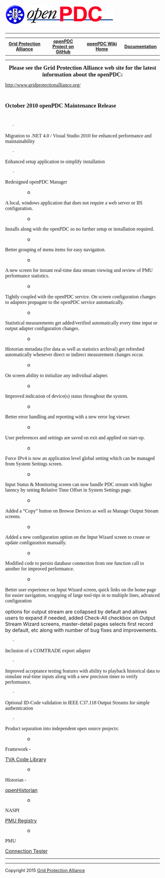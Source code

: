 

<html lang="en" xmlns="http://www.w3.org/1999/xhtml">

<head>

<meta charset="utf-8" />

<title>October 2010 version 1.3.11 Maintenance Release Features</title>



<!--HtmlToGmd.Head-->



<!--/HtmlToGmd.Head-->

</head>

<body>

<h1><a href="https://github.com/GridProtectionAlliance/openPDC/tree/master/Source/Documentation/wiki/openPDC_Home.md"><img src="https://github.com/GridProtectionAlliance/openPDC/blob/master/Source/Documentation/wiki/openPDC_Logo.png" alt="The Open Source Phasor Data Concentrator" /></a></h1>

<hr />

<!--HtmlToGmd.Body-->

<div id="NavigationMenu">

<table style="width: 100%; border-collapse: collapse; border: 0px solid gray;">

<tr>

<td style="width: 25%; text-align:center;"><b><a href="http://www.gridprotectionalliance.org">Grid Protection Alliance</a></b></td>

<td style="width: 25%; text-align:center;"><b><a href="https://github.com/GridProtectionAlliance/openPDC">openPDC Project on GitHub</a></b></td>

<td style="width: 25%; text-align:center;"><b><a href="https://github.com/GridProtectionAlliance/openPDC/tree/master/Documentation/wiki/openPDC_Home.md">openPDC Wiki Home</a></b></td>

<td style="width: 25%; text-align:center;"><b><a href="https://github.com/GridProtectionAlliance/openPDC/tree/master/Documentation/wiki/openPDC_Documentation_Home.md">Documentation</a></b></td>

</tr>

</table>

</div>

<hr />

<!--/HtmlToGmd.Body-->



<div class="WikiContent">

<div class="wikidoc">

<p align="center" style="text-align:center; margin:0in 0in 0pt"><b style=""><span style="font-family:'Calibri','sans-serif'; font-size:14pt"></span></b></p>

<p align="center" style="text-align:center; margin:0in 0in 0pt"><b style=""><span style="font-family:'Calibri','sans-serif'; font-size:14pt">Please see the Grid Protection Alliance web site for the latest information about the openPDC:

<p>

<p>

</span></b>

<p>

<p align="center" style="text-align:center; line-height:13pt; margin:6pt 0in 0pt 0.25in">

<span style="font-family:'Calibri','sans-serif'"><font size="3"><a href="http://www.gridprotectionalliance.org/">http://www.gridprotectionalliance.org/</a>

<p>

<p>

</font></span>

<p>

<p style="margin:0in 0in 0pt"><b style=""><span style="font-family:'Calibri','sans-serif'; font-size:14pt"><p>

<p>&#160;</p>

</span></b>

<p>

<p style="margin:0in 0in 0pt"><b style=""><span style="font-family:'Calibri','sans-serif'; font-size:14pt">October 2010 openPDC Maintenance Release

<p>

<p>

</span></b>

<p>

<p style="margin:0in 0in 0pt"><b style=""><span style="font-family:'Calibri','sans-serif'; font-size:14pt"><p>

<p>&#160;</p>

</span></b>

<p>

<p style="line-height:13pt; text-indent:-0.25in; margin:6pt 0in 0pt 0.5in"><span style="font-family:symbol"><span style=""><font size="3">·</font><span style="font:7pt &quot;Times New Roman&quot;">&#160;&#160;&#160;&#160;&#160;&#160;&#160;&#160;

</span></span></span><span style="font-family:'Calibri','sans-serif'"><font size="3">Migration to .NET 4.0 / Visual Studio 2010 for enhanced performance and maintainability

<p>

<p>

</font></span>

<p>

<p style="line-height:13pt; text-indent:-0.25in; margin:6pt 0in 0pt 0.5in"><span style="font-family:symbol"><span style=""><font size="3">·</font><span style="font:7pt &quot;Times New Roman&quot;">&#160;&#160;&#160;&#160;&#160;&#160;&#160;&#160;

</span></span></span><span style="font-family:'Calibri','sans-serif'"><font size="3">Enhanced setup application to simplify installation

<p>

<p>

</font></span>

<p>

<p style="line-height:13pt; text-indent:-0.25in; margin:6pt 0in 0pt 0.5in"><span style="font-family:symbol"><span style=""><font size="3">·</font><span style="font:7pt &quot;Times New Roman&quot;">&#160;&#160;&#160;&#160;&#160;&#160;&#160;&#160;

</span></span></span><span style="font-family:'Calibri','sans-serif'"><font size="3">Redesigned openPDC Manager

<p>

<p>

</font></span>

<p>

<p style="line-height:13pt; text-indent:-0.25in; margin:6pt 0in 0pt 1in"><span style="font-family:'Courier New'"><span style=""><font size="3">o</font><span style="font:7pt &quot;Times New Roman&quot;">&#160;&#160;

</span></span></span><span style="font-family:'Calibri','sans-serif'"><font size="3">A local, windows application that does not require a web server or IIS configuration.

<p>

<p>

</font></span>

<p>

<p style="line-height:13pt; text-indent:-0.25in; margin:6pt 0in 0pt 1in"><span style="font-family:'Courier New'"><span style=""><font size="3">o</font><span style="font:7pt &quot;Times New Roman&quot;">&#160;&#160;

</span></span></span><span style="font-family:'Calibri','sans-serif'"><font size="3">Installs along with the openPDC so no further setup or installation required.

<p>

<p>

</font></span>

<p>

<p style="line-height:13pt; text-indent:-0.25in; margin:6pt 0in 0pt 1in"><span style="font-family:'Courier New'"><span style=""><font size="3">o</font><span style="font:7pt &quot;Times New Roman&quot;">&#160;&#160;

</span></span></span><span style="font-family:'Calibri','sans-serif'"><font size="3">Better grouping of menu items for easy navigation.

<p>

<p>

</font></span>

<p>

<p style="line-height:13pt; text-indent:-0.25in; margin:6pt 0in 0pt 1in"><span style="font-family:'Courier New'"><span style=""><font size="3">o</font><span style="font:7pt &quot;Times New Roman&quot;">&#160;&#160;

</span></span></span><span style="font-family:'Calibri','sans-serif'"><font size="3">A new screen for instant real-time data stream viewing and review of PMU performance statistics.

<p>

<p>

</font></span>

<p>

<p style="line-height:13pt; text-indent:-0.25in; margin:6pt 0in 0pt 1in"><span style="font-family:'Courier New'"><span style=""><font size="3">o</font><span style="font:7pt &quot;Times New Roman&quot;">&#160;&#160;

</span></span></span><span style="font-family:'Calibri','sans-serif'"><font size="3">Tightly coupled with the openPDC service. On screen configuration changes to adapters propagate to the openPDC service automatically.

<p>

<p>

</font></span>

<p>

<p style="line-height:13pt; text-indent:-0.25in; margin:6pt 0in 0pt 1in"><span style="font-family:'Courier New'"><span style=""><font size="3">o</font><span style="font:7pt &quot;Times New Roman&quot;">&#160;&#160;

</span></span></span><span style="font-family:'Calibri','sans-serif'"><font size="3">Statistical measurements get added/verified automatically every time input or output adapter configuration changes.

<p>

<p>

</font></span>

<p>

<p style="line-height:13pt; text-indent:-0.25in; margin:6pt 0in 0pt 1in"><span style="font-family:'Courier New'"><span style=""><font size="3">o</font><span style="font:7pt &quot;Times New Roman&quot;">&#160;&#160;

</span></span></span><span style="font-family:'Calibri','sans-serif'"><font size="3">Historian metadata (for data as well as statistics archival) get refreshed automatically whenever direct or indirect measurement changes occur.

<p>

<p>

</font></span>

<p>

<p style="line-height:13pt; text-indent:-0.25in; margin:6pt 0in 0pt 1in"><span style="font-family:'Courier New'"><span style=""><font size="3">o</font><span style="font:7pt &quot;Times New Roman&quot;">&#160;&#160;

</span></span></span><span style="font-family:'Calibri','sans-serif'"><font size="3">On screen ability to initialize any individual adapter.

<p>

<p>

</font></span>

<p>

<p style="line-height:13pt; text-indent:-0.25in; margin:6pt 0in 0pt 1in"><span style="font-family:'Courier New'"><span style=""><font size="3">o</font><span style="font:7pt &quot;Times New Roman&quot;">&#160;&#160;

</span></span></span><span style="font-family:'Calibri','sans-serif'"><font size="3">Improved indication of device(s) status throughout the system.

<p>

<p>

</font></span>

<p>

<p style="line-height:13pt; text-indent:-0.25in; margin:6pt 0in 0pt 1in"><span style="font-family:'Courier New'"><span style=""><font size="3">o</font><span style="font:7pt &quot;Times New Roman&quot;">&#160;&#160;

</span></span></span><span style="font-family:'Calibri','sans-serif'"><font size="3">Better error handling and reporting with a new error log viewer.

<p>

<p>

</font></span>

<p>

<p style="line-height:13pt; text-indent:-0.25in; margin:6pt 0in 0pt 1in"><span style="font-family:'Courier New'"><span style=""><font size="3">o</font><span style="font:7pt &quot;Times New Roman&quot;">&#160;&#160;

</span></span></span><span style="font-family:'Calibri','sans-serif'"><font size="3">User preferences and settings are saved on exit and applied on start-up.

<p>

<p>

</font></span>

<p>

<p style="line-height:13pt; text-indent:-0.25in; margin:6pt 0in 0pt 1in"><span style="font-family:'Courier New'"><span style=""><font size="3">o</font><span style="font:7pt &quot;Times New Roman&quot;">&#160;&#160;

</span></span></span><span style="font-family:'Calibri','sans-serif'"><font size="3">Force IPv4 is now an application level global setting which can be managed from System Settings screen.

<p>

<p>

</font></span>

<p>

<p style="line-height:13pt; text-indent:-0.25in; margin:6pt 0in 0pt 1in"><span style="font-family:'Courier New'"><span style=""><font size="3">o</font><span style="font:7pt &quot;Times New Roman&quot;">&#160;&#160;

</span></span></span><span style="font-family:'Calibri','sans-serif'"><font size="3">Input Status &amp; Monitoring screen can now handle PDC stream with higher latency by setting Relative Time Offset in System Settings page.

<p>

<p>

</font></span>

<p>

<p style="line-height:13pt; text-indent:-0.25in; margin:6pt 0in 0pt 1in"><span style="font-family:'Courier New'"><span style=""><font size="3">o</font><span style="font:7pt &quot;Times New Roman&quot;">&#160;&#160;

</span></span></span><span style="font-family:'Calibri','sans-serif'"><font size="3">Added a “Copy” button on Browse Devices as well as Manage Output Stream screens.

<p>

<p>

</font></span>

<p>

<p style="line-height:13pt; text-indent:-0.25in; margin:6pt 0in 0pt 1in"><span style="font-family:'Courier New'"><span style=""><font size="3">o</font><span style="font:7pt &quot;Times New Roman&quot;">&#160;&#160;

</span></span></span><span style="font-family:'Calibri','sans-serif'"><font size="3">Added a new configuration option on the Input Wizard screen to create or update configuration manually.

<p>

<p>

</font></span>

<p>

<p style="line-height:13pt; text-indent:-0.25in; margin:6pt 0in 0pt 1in"><span style="font-family:'Courier New'"><span style=""><font size="3">o</font><span style="font:7pt &quot;Times New Roman&quot;">&#160;&#160;

</span></span></span><span style="font-family:'Calibri','sans-serif'"><font size="3">Modified code to persist database connection from one function call to another for improved performance.

<p>

<p>

</font></span>

<p>

<p style="line-height:13pt; text-indent:-0.25in; margin:6pt 0in 0pt 1in"><span style="font-family:'Courier New'"><span style=""><font size="3">o</font><span style="font:7pt &quot;Times New Roman&quot;">&#160;&#160;

</span></span></span><span style="font-family:'Calibri','sans-serif'"><font size="3">Better user experience on Input Wizard screen, quick links on the home page for easier navigation, wrapping of large tool-tips in to multiple lines, advanced configuration

 options for output stream are collapsed by default and allows users to expand if needed, added Check-All checkbox on Output Stream Wizard screens, master-detail pages selects first record by default, etc along with number of bug fixes and improvements.

<p>

<p>

</font></span>

<p>

<p style="line-height:13pt; text-indent:-0.25in; margin:6pt 0in 0pt 0.5in"><span style="font-family:symbol"><span style=""><font size="3">·</font><span style="font:7pt &quot;Times New Roman&quot;">&#160;&#160;&#160;&#160;&#160;&#160;&#160;&#160;

</span></span></span><span style="font-family:'Calibri','sans-serif'"><font size="3">Inclusion of a COMTRADE export adapter

<p>

<p>

</font></span>

<p>

<p style="line-height:13pt; text-indent:-0.25in; margin:6pt 0in 0pt 0.5in"><span style="font-family:symbol"><span style=""><font size="3">·</font><span style="font:7pt &quot;Times New Roman&quot;">&#160;&#160;&#160;&#160;&#160;&#160;&#160;&#160;

</span></span></span><span style="font-family:'Calibri','sans-serif'"><font size="3">Improved acceptance testing features with ability to playback historical data to simulate real-time inputs along with a new precision timer to verify performance.

<p>

<p>

</font></span>

<p>

<p style="line-height:13pt; text-indent:-0.25in; margin:6pt 0in 0pt 0.5in"><span style="font-family:symbol"><span style=""><font size="3">·</font><span style="font:7pt &quot;Times New Roman&quot;">&#160;&#160;&#160;&#160;&#160;&#160;&#160;&#160;

</span></span></span><span style="font-family:'Calibri','sans-serif'"><font size="3">Optional ID-Code validation in IEEE C37.118 Output Streams for simple authentication

<p>

<p>

</font></span>

<p>

<p style="line-height:13pt; text-indent:-0.25in; margin:6pt 0in 0pt 0.5in"><span style="font-family:symbol"><span style=""><font size="3">·</font><span style="font:7pt &quot;Times New Roman&quot;">&#160;&#160;&#160;&#160;&#160;&#160;&#160;&#160;

</span></span></span><span style="font-family:'Calibri','sans-serif'"><font size="3">Product separation into independent open source projects:

<p>

<p>

</font></span>

<p>

<p style="line-height:13pt; text-indent:-0.25in; margin:6pt 0in 0pt 1in"><span style="font-family:'Courier New'"><span style=""><font size="3">o</font><span style="font:7pt &quot;Times New Roman&quot;">&#160;&#160;

</span></span></span><span style="font-family:'Calibri','sans-serif'"><font size="3">Framework -

<a href="http://tvacodelibrary.codeplex.com/">TVA Code Library</a></font></span><span style="font-family:'Calibri','sans-serif'"><font size="3"><span style="">&#160;&#160;&#160;&#160;&#160;&#160;&#160;&#160;&#160;&#160;

</span></font></span></p>

<p style="line-height:13pt; text-indent:-0.25in; margin:6pt 0in 0pt 1in"><span style="font-family:'Courier New'"><span style=""><font size="3">o</font><span style="font:7pt &quot;Times New Roman&quot;">&#160;&#160;

</span></span></span><span style="font-family:'Calibri','sans-serif'"><font size="3">Historian -

<a href="http://openhistorian.codeplex.com/">openHistorian</a></font></span><span style="font-family:'Calibri','sans-serif'"><font size="3"><span style="">&#160;&#160;&#160;&#160;&#160;&#160;&#160;&#160;

</span></font></span></p>

<p style="line-height:13pt; text-indent:-0.25in; margin:6pt 0in 0pt 1in"><span style="font-family:'Courier New'"><span style=""><font size="3">o</font><span style="font:7pt &quot;Times New Roman&quot;">&#160;&#160;

</span></span></span><span style="font-family:'Calibri','sans-serif'"><font size="3">NASPI

<a href="http://pmuregistry.codeplex.com/">PMU Registry</a></font></span><span style="font-family:'Calibri','sans-serif'"><font size="3"><span style="">&#160;&#160;&#160;&#160;&#160;&#160;&#160;&#160;&#160;&#160;&#160;

</span></font></span></p>

<p style="line-height:13pt; text-indent:-0.25in; margin:6pt 0in 0pt 1in"><span style="font-family:'Courier New'"><span style=""><font size="3">o</font><span style="font:7pt &quot;Times New Roman&quot;">&#160;&#160;

</span></span></span><span style="font-family:'Calibri','sans-serif'"><font size="3">PMU

<a href="http://pmuconnectiontester.codeplex.com/">Connection Tester</a></font></span><span style="font-family:'Calibri','sans-serif'"><font size="3"><span style="">&#160;&#160;&#160;&#160;&#160;&#160;&#160;&#160;&#160;&#160;&#160;

</span></font></span></p>

</div>

</div>

<div id="footer">

<hr />



</div>



<!--HtmlToGmd.Foot-->

<div id="copyright">

<hr />

Copyright 2015 <a href="http://www.gridprotectionoalliance.org">Grid Protection Alliance</a>

</div>

<!--/HtmlToGmd.Foot-->

</body>

</html>


